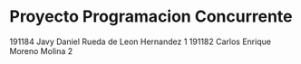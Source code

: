 <h1>Proyecto Programacion Concurrente</h1>
191184 Javy Daniel Rueda de Leon Hernandez 1
191182 Carlos Enrique Moreno Molina 2
